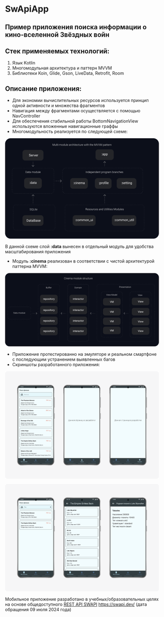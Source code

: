 # SwApiApp
## Пример приложения поиска информации о кино-вселенной Звёздных войн
## Стек применяемых технологий:
1. Язык Kotlin
2. Многомодульная архитектура и паттерн MVVM
3. Библиотеки Koin, Glide, Gson, LiveData, Retrofit, Room
## Описание приложения:
* Для экономии вычислительных ресурсов используется принцип одной активности и множества фрагментов
* Навигация между фрагментами осуществляется с помощью NavController
* Для обеспечения стабильной работы BottomNavigationView используются вложенные навигационные граффы
* Многомодульность реализуется по следующей схеме:

<p align="left">
<img src="media/multi_module_application_diagram.webp"/>
</p>

В данной схеме слой **:data** вынесен в отдельный модуль для удобства масштабирования приложения

* Модуль **:cinema** реализован в соответствии с чистой архитектурой паттерна MVVM:

<p align="left">
<img src="media/clean_module_architecture.webp"/>
</p>

* Приложение протестированно на эмуляторе и реальном смартфоне с последующим устранением выявленных багов
* Скриншоты разработанного приложения:

<p align="left">
<img src="media/swapi_page_a-ru.webp"/>
</p>
<p align="left">
<img src="media/swapi_page_b-ru.webp"/>
</p>

Мобильное приложение разработано в учебных/образовательных целях на основе общедоступного [REST API SWAPI](https://swapi.dev/) https://swapi.dev/ (дата обращения 09 июля 2024 года)